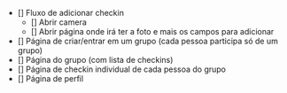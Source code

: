 - [] Fluxo de adicionar checkin
  - [] Abrir camera
  - [] Abrir página onde irá ter a foto e mais os campos para adicionar
- [] Página de criar/entrar em um grupo (cada pessoa participa só de um grupo)
- [] Página do grupo (com lista de checkins)
- [] Página de checkin individual de cada pessoa do grupo
- [] Página de perfil
